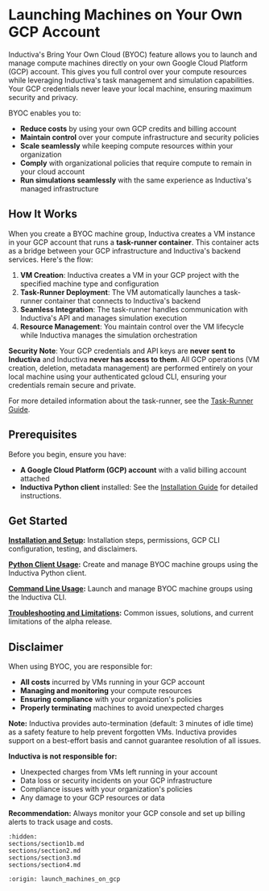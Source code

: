 # Launching Machines on Your Own GCP Account

Inductiva's Bring Your Own Cloud (BYOC) feature allows you to launch and manage compute machines directly on your own Google Cloud Platform (GCP) account. This gives you full control over your compute resources while leveraging Inductiva's task management and simulation capabilities. Your GCP credentials never leave your local machine, ensuring maximum security and privacy.

BYOC enables you to:
- **Reduce costs** by using your own GCP credits and billing account
- **Maintain control** over your compute infrastructure and security policies
- **Scale seamlessly** while keeping compute resources within your organization
- **Comply** with organizational policies that require compute to remain in your cloud account
- **Run simulations seamlessly** with the same experience as Inductiva's managed infrastructure

## How It Works

When you create a BYOC machine group, Inductiva creates a VM instance in your GCP account that runs a **task-runner container**. This container acts as a bridge between your GCP infrastructure and Inductiva's backend services. 
Here's the flow:

1. **VM Creation**: Inductiva creates a VM in your GCP project with the specified machine type and configuration
2. **Task-Runner Deployment**: The VM automatically launches a task-runner container that connects to Inductiva's backend
3. **Seamless Integration**: The task-runner handles communication with Inductiva's API and manages simulation execution
4. **Resource Management**: You maintain control over the VM lifecycle while Inductiva manages the simulation orchestration

**Security Note**: Your GCP credentials and API keys are **never sent to Inductiva** and Inductiva **never has access to them**. All GCP operations (VM creation, deletion, metadata management) are performed entirely on your local machine using your authenticated gcloud CLI, ensuring your credentials remain secure and private.

For more detailed information about the task-runner, see the [Task-Runner Guide](../use-local-task-runner/index.md).

## Prerequisites

Before you begin, ensure you have:

- **A Google Cloud Platform (GCP) account** with a valid billing account attached
- **Inductiva Python client** installed: See the [Installation Guide](../../../how-it-works/get-started/install-guide.md) for detailed instructions.

## Get Started

**[Installation and Setup](sections/section1b.md):** Installation steps, permissions, GCP CLI configuration, testing, and disclaimers.

**[Python Client Usage](sections/section2.md):** Create and manage BYOC machine groups using the Inductiva Python client.

**[Command Line Usage](sections/section3.md):** Launch and manage BYOC machine groups using the Inductiva CLI.

**[Troubleshooting and Limitations](sections/section4.md):** Common issues, solutions, and current limitations of the alpha release.

## Disclaimer

When using BYOC, you are responsible for:
- **All costs** incurred by VMs running in your GCP account
- **Managing and monitoring** your compute resources
- **Ensuring compliance** with your organization's policies
- **Properly terminating** machines to avoid unexpected charges

**Note:** Inductiva provides auto-termination (default: 3 minutes of idle time) as a safety feature to help prevent forgotten VMs. Inductiva provides support on a best-effort basis and cannot guarantee resolution of all issues.

**Inductiva is not responsible for:**
- Unexpected charges from VMs left running in your account
- Data loss or security incidents on your GCP infrastructure
- Compliance issues with your organization's policies
- Any damage to your GCP resources or data

**Recommendation:** Always monitor your GCP console and set up billing alerts to track usage and costs.

```{toctree}
:hidden:
sections/section1b.md
sections/section2.md
sections/section3.md
sections/section4.md
```

```{banner}
:origin: launch_machines_on_gcp
```
